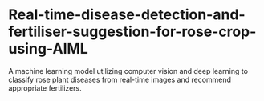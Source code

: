 # Real-time-disease-detection-and-fertiliser-suggestion-for-rose-crop-using-AIML
A machine learning model utilizing computer vision and deep learning to classify rose plant diseases from real-time images and recommend appropriate fertilizers.
